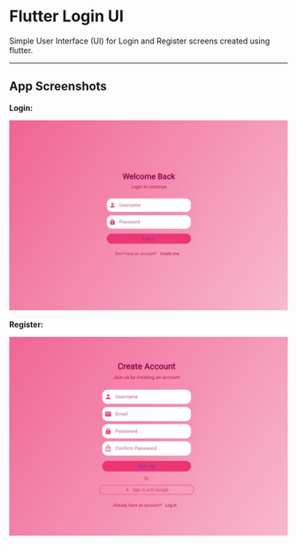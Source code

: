 # Flutter Login UI

Simple User Interface (UI) for Login and Register screens created using flutter.

---

## App Screenshots

**Login:**

![Alt text](IMG-20250629-WA0018~3.jpg)

**Register:**

![Alt text](IMG-20250629-WA0019~2.jpg)
